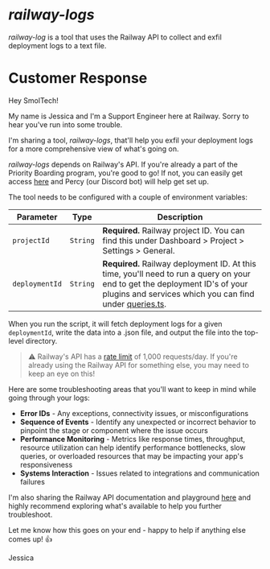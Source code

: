 # _railway-logs_

_railway-log_ is a tool that uses the Railway API to collect and exfil deployment logs to a text file.


# Customer Response

Hey SmolTech!

My name is Jessica and I'm a Support Engineer here at Railway. Sorry to hear you've run into some trouble.

I'm sharing a tool, _railway-logs_, that'll help you exfil your deployment logs for a more comprehensive view of what's going on. 

_railway-logs_ depends on Railway's API. If you're already a part of the Priority Boarding program, you're good to go! If not, you can easily get access [here](https://docs.railway.app/reference/priority-boarding) and Percy (our Discord bot) will help get set up.

The tool needs to be configured with a couple of environment variables:


| Parameter   | Type        | Description |
| ----------- | ----------- | ----------- |
| `projectId` | `String`    | **Required.** Railway project ID. You can find this under Dashboard > Project > Settings > General.
|`deploymentId`| `String`    | **Required.** Railway deployment ID. At this time, you'll need to run a query on your end to get the deployment ID's of your plugins and services which you can find under [queries.ts](./src/http/queries.ts).

When you run the script, it will fetch deployment logs for a given `deploymentId`, write the data into a .json file, and output the file into the top-level directory.

> ⚠️ Railway's API has a [rate limit](https://docs.railway.app/reference/public-api#rate-limits) of 1,000 requests/day. If you're already using the Railway API for something else, you may need to keep an eye on this!

Here are some troubleshooting areas that you'll want to keep in mind while going through your logs:
* **Error IDs** - Any exceptions, connectivity issues, or misconfigurations
* **Sequence of Events** - Identify any unexpected or incorrect behavior to pinpoint the stage or component where the issue occurs
* **Performance Monitoring** - Metrics like response times, throughput, resource utilization can help identify performance bottlenecks, slow queries, or overloaded resources that may be impacting your app's responsiveness
* **Systems Interaction** - Issues related to integrations and communication failures

I'm also sharing the Railway API documentation and playground [here](https://railway.app/graphiql) and highly recommend exploring what's available to help you further troubleshoot.


Let me know how this goes on your end - happy to help if anything else comes up! 👍

Jessica



